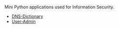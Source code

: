 Mini Python applications used for Information Security.
- [DNS-Dictionary](./DNS-Dictionary/)
- [User-Admin](./User-Admin/)
